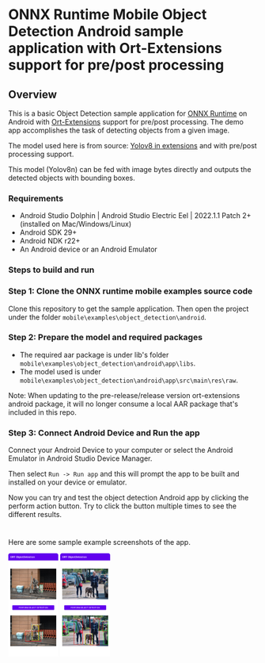 # ONNX Runtime Mobile Object Detection Android sample application with Ort-Extensions support for pre/post processing

## Overview

This is a basic Object Detection sample application for [ONNX Runtime](https://github.com/microsoft/onnxruntime) on Android with [Ort-Extensions](https://github.com/microsoft/onnxruntime-extensions) support for pre/post processing. The demo app accomplishes the task of detecting objects from a given image.

The model used here is from source: [Yolov8 in extensions](https://github.com/microsoft/onnxruntime-extensions/blob/64f20828ce0291394886e277c23529cd1d11320d/tutorials/yolo_e2e.py#L37) and with pre/post processing support.

This model (Yolov8n) can be fed with image bytes directly and outputs the detected objects with bounding boxes.

### Requirements
- Android Studio Dolphin | Android Studio Electric Eel | 2022.1.1 Patch 2+ (installed on Mac/Windows/Linux)
- Android SDK 29+
- Android NDK r22+
- An Android device or an Android Emulator

### Steps to build and run


### Step 1: Clone the ONNX runtime mobile examples source code

Clone this repository to get the sample application. Then open the project under the folder `mobile\examples\object_detection\android`.


### Step 2: Prepare the model and required packages

- The required aar package is under lib's folder `mobile\examples\object_detection\android\app\libs`.
- The model used is under `mobile\examples\object_detection\android\app\src\main\res\raw`.

Note: When updating to the pre-release/release version ort-extensions android package, it will no longer consume a local AAR package that's included in this repo.


### Step 3: Connect Android Device and Run the app
  Connect your Android Device to your computer or select the Android Emulator in Android Studio Device Manager.

  Then select `Run -> Run app` and this will prompt the app to be built and installed on your device or emulator.

  Now you can try and test the object detection Android app by clicking the perform action button. Try to click the button multiple times to see the different results.

#
Here are some sample example screenshots of the app.

<img width=20% src="images/Screenshot_1.png" alt="App Screenshot 1" />
<img width=20% src="images/Screenshot_2.png" alt="App Screenshot 2" />